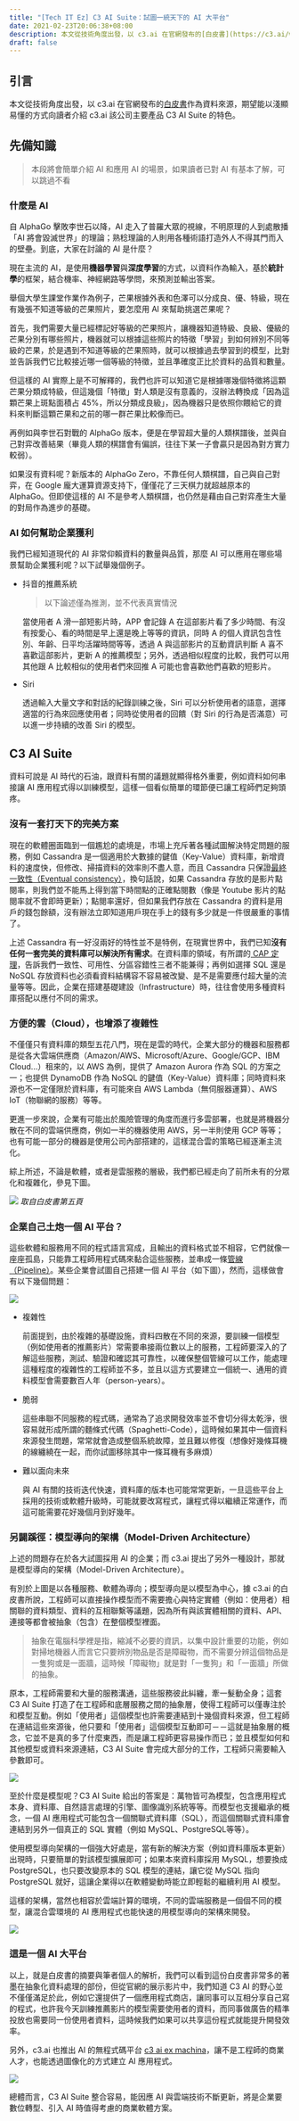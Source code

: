 ```yaml
---
title: "[Tech IT Ez] C3 AI Suite：試圖一統天下的 AI 大平台"
date: 2021-02-23T20:06:38+08:00
description: 本文從技術角度出發，以 c3.ai 在官網發布的[白皮書](https://c3.ai/wp-content/uploads/2019/12/C3.ai-A-New-Technology-Stack.pdf)作為資料來源，期望能以淺顯易懂的方式向讀者介紹 c3.ai 該公司主要產品 C3 AI Suite 的特色。
draft: false
---
```


## 引言

本文從技術角度出發，以 c3.ai 在官網發布的[白皮書](https://c3.ai/wp-content/uploads/2019/12/C3.ai-A-New-Technology-Stack.pdf)作為資料來源，期望能以淺顯易懂的方式向讀者介紹 c3.ai 該公司主要產品 C3 AI Suite 的特色。

## 先備知識

> 本段將會簡單介紹 AI 和應用 AI 的場景，如果讀者已對 AI 有基本了解，可以跳過不看

### 什麼是 AI

自 AlphaGo 擊敗李世石以降，AI 走入了普羅大眾的視線，不明原理的人到處散播「AI 將會毀滅世界」的理論；熟稔理論的人則用各種術語打造外人不得其門而入的壁壘。到底，大家在討論的 AI 是什麼？

現在主流的 AI，是使用**機器學習**與**深度學習**的方式，以資料作為輸入，基於**統計學**的框架，結合機率、神經網路等學問，來預測並輸出答案。

舉個大學生課堂作業作為例子，芒果根據外表和色澤可以分成良、優、特級，現在有幾張不知道等級的芒果照片，要怎麼用 AI 來幫助挑選芒果呢？

首先，我們需要大量已經標記好等級的芒果照片，讓機器知道特級、良級、優級的芒果分別有哪些照片，機器就可以根據這些照片的特徵「學習」到如何辨別不同等級的芒果，於是遇到不知道等級的芒果照時，就可以根據過去學習到的模型，比對並告訴我們它比較接近哪一個等級的特徵，並且準確度正比於資料的品質和數量。

但這樣的 AI 實際上是不可解釋的，我們也許可以知道它是根據哪幾個特徵將這顆芒果分類成特級，但這幾個「特徵」對人類是沒有意義的，沒辦法轉換成「因為這顆芒果上斑點面積占 45%，所以分類成良級」，因為機器只是依照你餵給它的資料來判斷這顆芒果和之前的哪一群芒果比較像而已。

再例如與李世石對戰的 AlphaGo 版本，便是在學習超大量的人類棋譜後，並與自己對弈改善結果（畢竟人類的棋譜會有偏誤，往往下某一子會贏只是因為對方實力較弱）。

如果沒有資料呢？新版本的 AlphaGo Zero，不靠任何人類棋譜，自己與自己對弈，在 Google 龐大運算資源支持下，僅僅花了三天棋力就超越原本的 AlphaGo。但即使這樣的 AI 不是參考人類棋譜，也仍然是藉由自己對弈產生大量的對局作為進步的基礎。

### AI 如何幫助企業獲利

我們已經知道現代的 AI 非常仰賴資料的數量與品質，那麼 AI 可以應用在哪些場景幫助企業獲利呢？以下試舉幾個例子。

- 抖音的推薦系統
    > 以下論述僅為推測，並不代表真實情況

    當使用者 A 滑一部短影片時，APP 會記錄 A 在這部影片看了多少時間、有沒有按愛心、看的時間是早上還是晚上等等的資訊，同時 A 的個人資訊包含性別、年齡、日平均活躍時間等等，透過 A 與這部影片的互動資訊判斷 A 喜不喜歡這部影片，更新 A 的推薦模型；另外，透過相似程度的比較，我們可以用其他跟 A 比較相似的使用者們來回推 A 可能也會喜歡他們喜歡的短影片。

- Siri
    
    透過輸入大量文字和對話的紀錄訓練之後，Siri 可以分析使用者的語意，選擇適當的行為來回應使用者；同時從使用者的回饋（對 Siri 的行為是否滿意）可以進一步持續的改善 Siri 的模型。
    
## C3 AI Suite

資料可說是 AI 時代的石油，跟資料有關的議題就顯得格外重要，例如資料如何串接讓 AI 應用程式得以訓練模型，這樣一個看似簡單的環節便已讓工程師們足夠頭疼。

### 沒有一套打天下的完美方案

現在的軟體圈面臨到一個尷尬的處境是，市場上充斥著各種試圖解決特定問題的服務，例如 Cassandra 是一個適用於大數據的鍵值（Key-Value）資料庫，新增資料的速度快，但修改、掃描資料的效率則不盡人意，而且 Cassandra 只保證[最終一致性（Eventual consistency）](https://zh.wikipedia.org/wiki/最终一致性)，換句話說，如果 Cassandra 存放的是影片點閱率，則我們並不能馬上得到當下時間點的正確點閱數（像是 Youtube 影片的點閱率就不會即時更新）；點閱率還好，但如果我們存放在 Cassandra 的資料是用戶的錢包餘額，沒有辦法立即知道用戶現在手上的錢有多少就是一件很嚴重的事情了。

上述 Cassandra 有一好沒兩好的特性並不是特例，在現實世界中，我們已知**沒有任何一套完美的資料庫可以解決所有需求**。在資料庫的領域，有所謂的[ CAP 定理](https://medium.com/後端新手村/cap定理101-3fdd10e0b9a)，告訴我們一致性、可用性、分區容錯性三者不能兼得；再例如選擇 SQL 還是 NoSQL 存放資料也必須看資料結構容不容易被改變、是不是需要應付超大量的流量等等。因此，企業在搭建基礎建設（Infrastructure）時，往往會使用多種資料庫搭配以應付不同的需求。

### 方便的雲（Cloud），也增添了複雜性

不僅僅只有資料庫的類型五花八門，現在是雲的時代，企業大部分的機器和服務都是從各大雲端供應商（Amazon/AWS、Microsoft/Azure、Google/GCP、IBM Cloud...）租來的，以 AWS 為例，提供了 Amazon Aurora 作為 SQL 的方案之一；也提供 DynamoDB 作為 NoSQL 的鍵值（Key-Value）資料庫；同時資料來源也不一定僅限於資料庫，有可能來自 AWS Lambda（無伺服器運算）、AWS IoT（物聯網的服務）等等。

更進一步來說，企業有可能出於風險管理的角度而進行多雲部署，也就是將機器分散在不同的雲端供應商，例如一半的機器使用 AWS，另一半則使用 GCP 等等；也有可能一部分的機器是使用公司內部搭建的，這樣混合雲的策略已經逐漸主流化。

綜上所述，不論是軟體，或者是雲服務的層級，我們都已經走向了前所未有的分眾化和複雜化，參見下圖。

![](https://i.imgur.com/k0NqCp2.png)
*取自白皮書第五頁*

### 企業自己土炮一個 AI 平台？

這些軟體和服務用不同的程式語言寫成，且輸出的資料格式並不相容，它們就像一座座孤島，只能靠工程師用程式碼來黏合這些服務，並串成一條[管線（Pipeline）](https://medium.com/bryanyang0528/data-data-pipeline-101-%E4%B8%80-22654343e028)。某些企業會試圖自己搭建一個 AI 平台（如下圖），然而，這樣做會有以下幾個問題：

![](https://i.imgur.com/LIlVGvv.png)


- 複雜性
    
    前面提到，由於複雜的基礎設施，資料四散在不同的來源，要訓練一個模型（例如使用者的推薦影片）常需要串接兩位數以上的服務，工程師要深入的了解這些服務，測試、驗證和確認其可靠性，以確保整個管線可以工作，能處理這種程度的複雜性的工程師並不多，並且以這方式要建立一個統一、通用的資料模型會需要數百人年（person-years）。
    
- 脆弱

    這些串聯不同服務的程式碼，通常為了追求開發效率並不會切分得太乾淨，很容易就形成所謂的麵條式代碼（Spaghetti-Code），這時候如果其中一個資料來源發生問題，常常就會造成整個系統故障，並且難以修復（想像好幾條耳機的線纏繞在一起，而你試圖移除其中一條耳機有多麻煩）
    
- 難以面向未來

    與 AI 有關的技術迭代快速，資料庫的版本也可能常常更新，一旦這些平台上採用的技術或軟體升級時，可能就要改寫程式，讓程式得以繼續正常運作，而這可能需要花好幾個月到好幾年。

### 另闢蹊徑：模型導向的架構（Model-Driven Architecture）

上述的問題存在於各大試圖採用 AI 的企業；而 c3.ai 提出了另外一種設計，那就是模型導向的架構（Model-Driven Architecture）。

有別於上圖是以各種服務、軟體為導向；模型導向是以模型為中心，據 c3.ai 的白皮書所說，工程師可以直接操作模型而不需要擔心與特定實體（例如：使用者）相關聯的資料類型、資料的互相聯繫等議題，因為所有與該實體相關的資料、API、連接等都會被抽象（包含）在整個模型裡面。

> 抽象在電腦科學裡是指，縮減不必要的資訊，以集中設計重要的功能，例如對掃地機器人而言它只要辨別物品是否是障礙物，而不需要分辨這個物品是一隻狗或是一面牆，這時候「障礙物」就是對「一隻狗」和「一面牆」所做的抽象。

原本，工程師需要和大量的服務溝通，這些服務彼此糾纏，牽一髮動全身；這套 C3 AI Suite 打造了在工程師和底層服務之間的抽象層，使得工程師可以僅專注於和模型互動。例如「使用者」這個模型也許需要連結到十幾個資料來源，但工程師在連結這些來源後，他只要和「使用者」這個模型互動即可－－這就是抽象層的概念，它並不是真的多了什麼東西，而是讓工程師更容易操作而已；並且模型如何和其他模型或資料來源連結，C3 AI Suite 會完成大部分的工作，工程師只需要輸入參數即可。

<!--因此，這一套 C3 AI Suite 在工程師和大量的服務之間打造了一層抽象層，讓工程師只需要專注於和模型互動，可以將複雜度從原本的$10^{13}$降到$10^3$。-->

![](https://i.imgur.com/fIsiAsd.png)

至於什麼是模型呢？C3 AI Suite 給出的答案是：萬物皆可為模型，包含應用程式本身、資料庫、自然語言處理的引擎、圖像識別系統等等。而模型也支援繼承的概念，一個 AI 應用程式可能包含一個關聯式資料庫（SQL），而這個關聯式資料庫會連結到另外一個真正的 SQL 實體（例如 MySQL、PostgreSQL等等）。

使用模型導向架構的一個強大好處是，當有新的解決方案（例如資料庫版本更新）出現時，只要簡單的對該模型擴展即可；如果本來資料庫採用 MySQL，想要換成 PostgreSQL，也只要改變原本的 SQL 模型的連結，讓它從 MySQL 指向 PostgreSQL 就好，這讓企業得以在軟體變動時能立即輕鬆的繼續利用 AI 模型。

這樣的架構，當然也相容於雲端計算的環境，不同的雲端服務是一個個不同的模型，讓混合雲環境的 AI 應用程式也能快速的用模型導向的架構來開發。

![](https://i.imgur.com/1WkVozc.png)

### 這是一個 AI 大平台

以上，就是白皮書的摘要與筆者個人的解析，我們可以看到這份白皮書非常多的著墨在抽象化資料處理的部份，但從官網的展示影片中，我們知道 C3 AI 的野心並不僅僅滿足於此，例如它還提供了一個應用程式商店，讓同事可以互相分享自己寫的程式，也許我今天訓練推薦影片的模型需要使用者的資料，而同事做廣告的精準投放也需要同一份使用者資料，這時候我們如果可以共享這份程式就能提升開發效率。

另外，c3.ai 也推出 AI 的無程式碼平台 [c3 ai ex machina](https://c3.ai/products/c3-ai-ex-machina/)，讓不是工程師的商業人才，也能透過圖像化的方式建立 AI 應用程式。

![](https://i.imgur.com/7NNYCjV.png)

總體而言，C3 AI Suite 整合容易，能因應 AI 與雲端技術不斷更新，將是企業要數位轉型、引入 AI 時值得考慮的商業軟體方案。